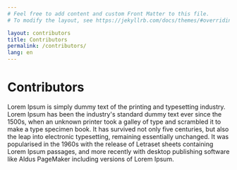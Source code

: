 ```yaml
---
# Feel free to add content and custom Front Matter to this file.
# To modify the layout, see https://jekyllrb.com/docs/themes/#overriding-theme-defaults

layout: contributors
title: Contributors
permalink: /contributors/
lang: en
---
```


# Contributors

Lorem Ipsum is simply dummy text of the printing and typesetting industry. Lorem Ipsum has been the industry's standard dummy text ever since the 1500s, when an unknown printer took a galley of type and scrambled it to make a type specimen book. It has survived not only five centuries, but also the leap into electronic typesetting, remaining essentially unchanged. It was popularised in the 1960s with the release of Letraset sheets containing Lorem Ipsum passages, and more recently with desktop publishing software like Aldus PageMaker including versions of Lorem Ipsum.